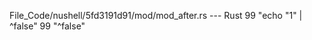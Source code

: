 File_Code/nushell/5fd3191d91/mod/mod_after.rs --- Rust
99             "echo \"1\" | ^false"                                                                                                                         99             "^false"

